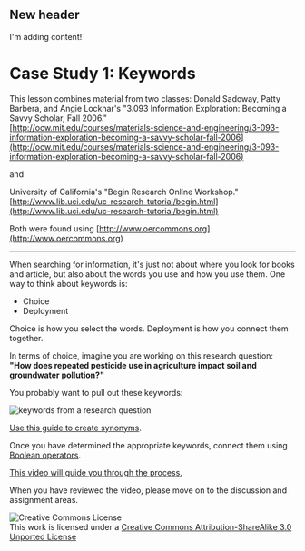 ## New header
I'm adding content!

# Case Study 1: Keywords

This lesson combines material from two classes:
Donald Sadoway, Patty Barbera, and Angie Locknar's "3.093 Information Exploration: Becoming a Savvy Scholar, Fall 2006."  
[http://ocw.mit.edu/courses/materials-science-and-engineering/3-093-information-exploration-becoming-a-savvy-scholar-fall-2006](http://ocw.mit.edu/courses/materials-science-and-engineering/3-093-information-exploration-becoming-a-savvy-scholar-fall-2006)

and

University of California's "Begin Research Online Workshop."  
[http://www.lib.uci.edu/uc-research-tutorial/begin.html](http://www.lib.uci.edu/uc-research-tutorial/begin.html)

Both were found using [http://www.oercommons.org](http://www.oercommons.org)

-----

When searching for information, it's just not about where you look for books and article, but also about the words you use and how you use them. One way to think about keywords is:

* Choice
* Deployment

Choice is how you select the words. Deployment is how you connect them together.

In terms of choice, imagine you are working on this research question: **"How does repeated pesticide use in agriculture impact soil and groundwater pollution?"**

You probably want to pull out these keywords:

![keywords from a research question](research_question.jpg)


[Use this guide to create synonyms](https://canvas.instructure.com/courses/815700/files/24783106).

Once you have determined the appropriate keywords, connect them using [Boolean operators](http://library.albany.edu/subject/tutorials/education/Boolean.html).

[This video will guide you through the process.](https://canvas.instructure.com/courses/815700/files/24794449)

When you have reviewed the video, please move on to the discussion and assignment areas.

![Creative Commons License](http://i.creativecommons.org/l/by-sa/3.0/88x31.png)  
This work is licensed under a [Creative Commons Attribution-ShareAlike 3.0 Unported License](http://creativecommons.org/licenses/by-sa/3.0/deed.en_US)
